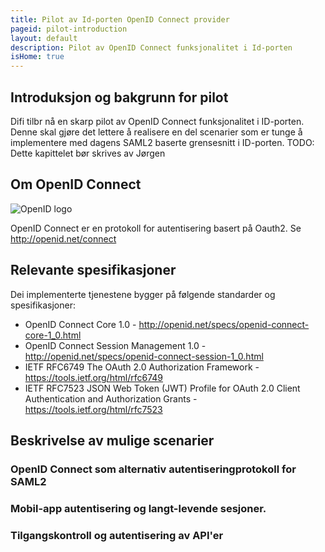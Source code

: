 ```yaml
---
title: Pilot av Id-porten OpenID Connect provider
pageid: pilot-introduction
layout: default
description: Pilot av OpenID Connect funksjonalitet i Id-porten
isHome: true
---
```


## Introduksjon og bakgrunn for pilot

Difi tilbr nå en skarp pilot av OpenID Connect funksjonalitet i ID-porten. Denne skal gjøre det lettere å realisere en del scenarier som er tunge å implementere med dagens SAML2 baserte grensesnitt i ID-porten. TODO: Dette kapittelet bør skrives av Jørgen

## Om OpenID Connect

![](/idporten-oidc-dokumentasjon/assets/images/openid.png "OpenID logo")

OpenID Connect er en protokoll for autentisering basert på Oauth2. Se http://openid.net/connect

## Relevante spesifikasjoner

Dei implementerte tjenestene bygger på følgende standarder og spesifikasjoner:

* OpenID Connect Core 1.0 - http://openid.net/specs/openid-connect-core-1_0.html
* OpenID Connect Session Management 1.0 - http://openid.net/specs/openid-connect-session-1_0.html
* IETF RFC6749 The OAuth 2.0 Authorization Framework - https://tools.ietf.org/html/rfc6749
* IETF RFC7523 JSON Web Token (JWT) Profile for OAuth 2.0 Client Authentication and Authorization Grants - https://tools.ietf.org/html/rfc7523

## Beskrivelse av mulige scenarier

### OpenID Connect som alternativ autentiseringprotokoll for SAML2

### Mobil-app autentisering og langt-levende sesjoner.

### Tilgangskontroll og autentisering av API'er
